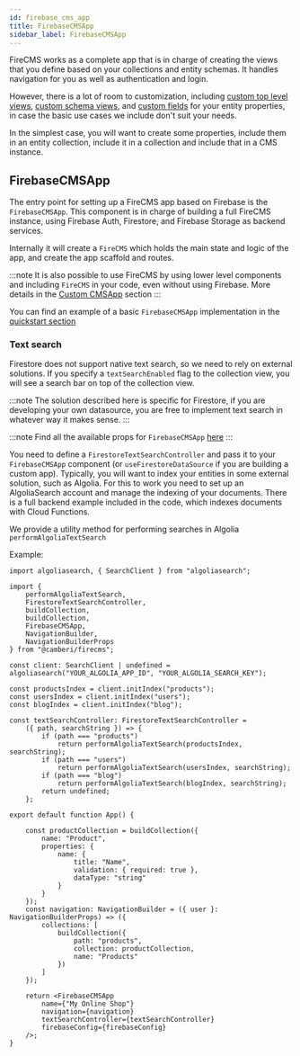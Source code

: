 ```yaml
---
id: firebase_cms_app
title: FirebaseCMSApp
sidebar_label: FirebaseCMSApp
---
```


FireCMS works as a complete app that is in charge of creating the views that
you define based on your collections and entity schemas. It handles
navigation for you as well as authentication and login.

However, there is a lot of room to customization, including [custom top level views](custom_top_level_views.md),
[custom schema views](collections/config/custom_schema_views.md), and [custom fields](collections/config/custom_fields.md)
for your entity properties, in case the basic use cases we include don't suit your needs.

In the simplest case, you will want to create some properties, include them
in an entity collection, include it in a collection and include that in a CMS
instance.

## FirebaseCMSApp

The entry point for setting up a FireCMS app based on Firebase is the `FirebaseCMSApp`.
This component is in charge of building a full FireCMS instance, using Firebase Auth,
Firestore, and Firebase Storage as backend services.

Internally it will create a `FireCMS` which holds the main state and
logic of the app, and create the app scaffold and routes.

:::note
It is also possible to use FireCMS by using lower level components and including
`FireCMS` in your code, even without using Firebase.
More details in the [Custom CMSApp](custom_cms_app.md) section
:::

You can find an example of a basic `FirebaseCMSApp` implementation in the
[quickstart section](quickstart.md)

### Text search

Firestore does not support native text search, so we need to rely on external
solutions. If you specify a `textSearchEnabled` flag to the collection view, you
will see a search bar on top of the collection view.

:::note
The solution described here is specific for Firestore, if you are
developing your own datasource, you are free to implement text search in
whatever way it makes sense.
:::

:::note
Find all the available props for `FirebaseCMSApp` [here](./api/functions/firebasecmsapp)
:::

You need to define a `FirestoreTextSearchController` and pass it to your
`FirebaseCMSApp` component (or `useFirestoreDataSource` if you are building a
custom app). Typically, you will want to index your entities in some external
solution, such as Algolia. For this to work you need to set up an AlgoliaSearch
account and manage the indexing of your documents. There is a full backend
example included in the code, which indexes documents with Cloud Functions.

We provide a utility method for performing searches in Algolia `performAlgoliaTextSearch`

Example:
```tsx
import algoliasearch, { SearchClient } from "algoliasearch";

import {
    performAlgoliaTextSearch,
    FirestoreTextSearchController,
    buildCollection,
    buildCollection,
    FirebaseCMSApp,
    NavigationBuilder,
    NavigationBuilderProps
} from "@camberi/firecms";

const client: SearchClient | undefined = algoliasearch("YOUR_ALGOLIA_APP_ID", "YOUR_ALGOLIA_SEARCH_KEY");

const productsIndex = client.initIndex("products");
const usersIndex = client.initIndex("users");
const blogIndex = client.initIndex("blog");

const textSearchController: FirestoreTextSearchController =
    ({ path, searchString }) => {
        if (path === "products")
            return performAlgoliaTextSearch(productsIndex, searchString);
        if (path === "users")
            return performAlgoliaTextSearch(usersIndex, searchString);
        if (path === "blog")
            return performAlgoliaTextSearch(blogIndex, searchString);
        return undefined;
    };

export default function App() {

    const productCollection = buildCollection({
        name: "Product",
        properties: {
            name: {
                title: "Name",
                validation: { required: true },
                dataType: "string"
            }
        }
    });
    const navigation: NavigationBuilder = ({ user }: NavigationBuilderProps) => ({
        collections: [
            buildCollection({
                path: "products",
                collection: productCollection,
                name: "Products"
            })
        ]
    });

    return <FirebaseCMSApp
        name={"My Online Shop"}
        navigation={navigation}
        textSearchController={textSearchController}
        firebaseConfig={firebaseConfig}
    />;
}

```

